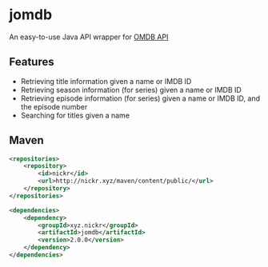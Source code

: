 # jomdb

An easy-to-use Java API wrapper for [OMDB API](http://omdbapi.com)

## Features
* Retrieving title information given a name or IMDB ID
* Retrieving season information (for series) given a name or IMDB ID
* Retrieving episode information (for series) given a name or IMDB ID, and the episode number
* Searching for titles given a name

## Maven

```xml
<repositories>
    <repository>
        <id>nickr</id>
        <url>http://nickr.xyz/maven/content/public/</url>
    </repository>
</repositories>

<dependencies>
    <dependency>
        <groupId>xyz.nickr</groupId>
        <artifactId>jomdb</artifactId>
        <version>2.0.0</version>
    </dependency>
</dependencies>
```